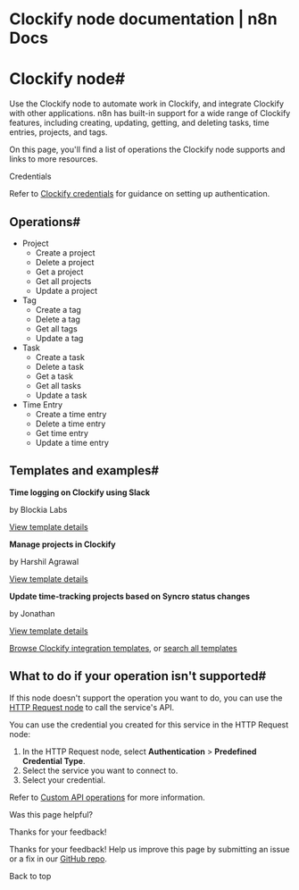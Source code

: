 # Clockify node documentation | n8n Docs

[ ](https://github.com/n8n-io/n8n-docs/edit/main/docs/integrations/builtin/app-nodes/n8n-nodes-base.clockify.md "Edit this page")

# Clockify node#

Use the Clockify node to automate work in Clockify, and integrate Clockify with other applications. n8n has built-in support for a wide range of Clockify features, including creating, updating, getting, and deleting tasks, time entries, projects, and tags.

On this page, you'll find a list of operations the Clockify node supports and links to more resources.

Credentials

Refer to [Clockify credentials](../../credentials/clockify/) for guidance on setting up authentication. 

## Operations#

  * Project
    * Create a project
    * Delete a project
    * Get a project
    * Get all projects
    * Update a project
  * Tag
    * Create a tag
    * Delete a tag
    * Get all tags
    * Update a tag
  * Task
    * Create a task
    * Delete a task
    * Get a task
    * Get all tasks
    * Update a task
  * Time Entry
    * Create a time entry
    * Delete a time entry
    * Get time entry
    * Update a time entry

## Templates and examples#

**Time logging on Clockify using Slack**

by Blockia Labs

[View template details](https://n8n.io/workflows/2604-time-logging-on-clockify-using-slack/)

**Manage projects in Clockify**

by Harshil Agrawal

[View template details](https://n8n.io/workflows/701-manage-projects-in-clockify/)

**Update time-tracking projects based on Syncro status changes**

by Jonathan

[View template details](https://n8n.io/workflows/1492-update-time-tracking-projects-based-on-syncro-status-changes/)

[Browse Clockify integration templates](https://n8n.io/integrations/clockify/), or [search all templates](https://n8n.io/workflows/)

## What to do if your operation isn't supported#

If this node doesn't support the operation you want to do, you can use the [HTTP Request node](../../core-nodes/n8n-nodes-base.httprequest/) to call the service's API.

You can use the credential you created for this service in the HTTP Request node: 

  1. In the HTTP Request node, select **Authentication** > **Predefined Credential Type**.
  2. Select the service you want to connect to.
  3. Select your credential.

Refer to [Custom API operations](../../../custom-operations/) for more information.

Was this page helpful? 

Thanks for your feedback! 

Thanks for your feedback! Help us improve this page by submitting an issue or a fix in our [GitHub repo](https://github.com/n8n-io/n8n-docs). 

Back to top